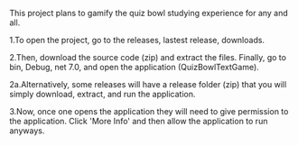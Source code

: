 This project plans to gamify the quiz bowl studying experience for any and all.

1.To open the project, go to the releases, lastest release, downloads. 

2.Then, download the source code (zip) and extract the files.
Finally, go to bin, Debug, net 7.0, and open the application (QuizBowlTextGame).

2a.Alternatively, some releases will have a release folder (zip) that you will simply download, extract, and run the application.

3.Now, once one opens the application they will need to give permission to the application.
Click 'More Info' and then allow the application to run anyways.
